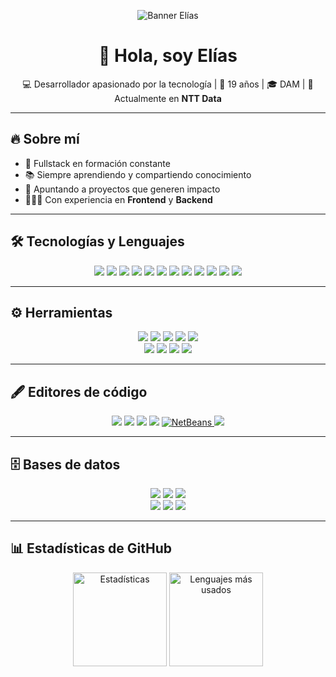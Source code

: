<!-- Banner (puedes personalizarlo en Canva y subirlo a /assets/banner.png en tu repo) -->
<p align="center">
  <img src="https://i.ibb.co/ZfbKrmb/banner-github.png" alt="Banner Elías" />
</p>

<h1 align="center">👋 Hola, soy Elías</h1>
<p align="center">
  💻 Desarrollador apasionado por la tecnología | 🚀 19 años | 🎓 DAM | 🏢 Actualmente en <b>NTT Data</b>
</p>

---

## 🔥 Sobre mí  
- 🚀 Fullstack en formación constante  
- 📚 Siempre aprendiendo y compartiendo conocimiento  
- 🎯 Apuntando a proyectos que generen impacto  
- 👨🏻‍💻 Con experiencia en **Frontend** y **Backend**  

---

## 🛠️ Tecnologías y Lenguajes  

<p align="center">
  <a href="https://www.java.com" target="_blank"><img src="https://skillicons.dev/icons?i=java" /></a>
  <a href="https://isocpp.org/" target="_blank"><img src="https://skillicons.dev/icons?i=cpp" /></a>
  <a href="https://www.android.com/" target="_blank"><img src="https://skillicons.dev/icons?i=androidstudio" /></a>
  <a href="https://developer.mozilla.org/es/docs/Web/JavaScript" target="_blank"><img src="https://skillicons.dev/icons?i=js" /></a>
  <a href="https://www.typescriptlang.org/" target="_blank"><img src="https://skillicons.dev/icons?i=ts" /></a>
  <a href="https://angular.io/" target="_blank"><img src="https://skillicons.dev/icons?i=angular" /></a>
  <a href="https://react.dev/" target="_blank"><img src="https://skillicons.dev/icons?i=react" /></a>
  <a href="https://developer.mozilla.org/es/docs/Web/CSS" target="_blank"><img src="https://skillicons.dev/icons?i=css" /></a>
  <a href="https://developer.mozilla.org/es/docs/Web/HTML" target="_blank"><img src="https://skillicons.dev/icons?i=html" /></a>
  <a href="https://getbootstrap.com/" target="_blank"><img src="https://skillicons.dev/icons?i=bootstrap" /></a>
  <a href="https://nodejs.org/" target="_blank"><img src="https://skillicons.dev/icons?i=nodejs" /></a>
  <a href="https://spring.io/projects/spring-boot" target="_blank"><img src="https://skillicons.dev/icons?i=spring" /></a>
</p>

---

## ⚙️ Herramientas  

<p align="center">
  <a href="https://git-scm.com/" target="_blank"><img src="https://skillicons.dev/icons?i=git" /></a>
  <a href="https://bitbucket.org/" target="_blank"><img src="https://skillicons.dev/icons?i=bitbucket" /></a>
  <a href="https://www.postman.com/" target="_blank"><img src="https://skillicons.dev/icons?i=postman" /></a>
  <a href="https://www.figma.com/" target="_blank"><img src="https://skillicons.dev/icons?i=figma" /></a>
  <a href="https://www.jenkins.io/" target="_blank"><img src="https://skillicons.dev/icons?i=jenkins" /></a>
  <br/>
  <a href="https://winscp.net/eng/index.php" target="_blank"><img src="https://img.shields.io/badge/WinSCP-004085?style=for-the-badge&logo=windows&logoColor=white"/></a>
  <a href="https://www.sonarsource.com/products/sonarqube/" target="_blank"><img src="https://img.shields.io/badge/SonarQube-4E9BCD?style=for-the-badge&logo=sonarqube&logoColor=white"/></a>
  <a href="https://filezilla-project.org/" target="_blank"><img src="https://img.shields.io/badge/FileZilla-BF0000?style=for-the-badge&logo=filezilla&logoColor=white"/></a>
  <a href="https://www.atlassian.com/software/confluence" target="_blank"><img src="https://img.shields.io/badge/Confluence-172B4D?style=for-the-badge&logo=confluence&logoColor=white"/></a>
</p>

---

## 🖋️ Editores de código  

<p align="center">
  <a href="https://code.visualstudio.com/" target="_blank"><img src="https://skillicons.dev/icons?i=vscode" /></a>
  <a href="https://visualstudio.microsoft.com/" target="_blank"><img src="https://skillicons.dev/icons?i=visualstudio" /></a>
  <a href="https://www.jetbrains.com/idea/" target="_blank"><img src="https://skillicons.dev/icons?i=idea" /></a>
  <a href="https://www.eclipse.org/" target="_blank"><img src="https://skillicons.dev/icons?i=eclipse" /></a>
  <a href="https://netbeans.apache.org/" target="_blank">
  <img src="https://img.shields.io/badge/-NetBeans-2C2255?style=flat-square&logo=apache-netbeans-ide&logoColor=white" alt="NetBeans"/>
  </a>
  <a href="https://notepad-plus-plus.org/" target="_blank"><img src="https://img.shields.io/badge/Notepad++-90E59A?style=for-the-badge&logo=notepadplusplus&logoColor=black"/></a>
</p>

---

## 🗄️ Bases de datos  

<p align="center">
  <a href="https://www.mysql.com/" target="_blank"><img src="https://skillicons.dev/icons?i=mysql" /></a>
  <a href="https://www.postgresql.org/" target="_blank"><img src="https://skillicons.dev/icons?i=postgres" /></a>
  <a href="https://www.mongodb.com/" target="_blank"><img src="https://skillicons.dev/icons?i=mongodb" /></a>
  <br/>
  <a href="https://dbeaver.io/" target="_blank"><img src="https://img.shields.io/badge/DBeaver-372923?style=for-the-badge&logo=dbeaver&logoColor=white"/></a>
  <a href="https://www.heidisql.com/" target="_blank"><img src="https://img.shields.io/badge/HeidiSQL-4E9BCD?style=for-the-badge&logo=databricks&logoColor=white"/></a>
  <a href="https://www.oracle.com/database/sqldeveloper/" target="_blank"><img src="https://img.shields.io/badge/Oracle_SQL_Developer-F80000?style=for-the-badge&logo=oracle&logoColor=white"/></a>
</p>

---

## 📊 Estadísticas de GitHub  

<p align="center">
  <img src="https://github-readme-stats.vercel.app/api?username=EliasIesBelen&show_icons=true&theme=radical" alt="Estadísticas" height="150"/>
  <img src="https://github-readme-stats.vercel.app/api/top-langs/?username=EliasIesBelen&layout=compact&theme=radical" alt="Lenguajes más usados" height="150"/>
</p>
